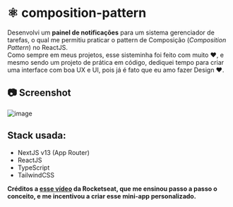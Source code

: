 # ⚛ composition-pattern
Desenvolvi um **painel de notificações** para um sistema gerenciador de tarefas, o qual me permitiu praticar o pattern de Composição (*Composition Pattern*) no ReactJS.  
Como sempre em meus projetos, esse sisteminha foi feito com muito ❤, e mesmo sendo um projeto de prática em código, dediquei tempo para criar uma interface com boa UX e UI, pois já é fato que eu amo fazer Design ❤.

## 📷 Screenshot
![image](https://github.com/allbertuu/composition-pattern/assets/89992304/93deed2d-4937-46a0-b6fd-aac00057f620)

## Stack usada:
- NextJS v13 (App Router)
- ReactJS
- TypeScript
- TailwindCSS

**Créditos a [esse vídeo](https://www.youtube.com/watch?v=oPOKpSFqy-I&t=4s&ab_channel=Rocketseat) da Rocketseat, que me ensinou passo a passo o conceito, e me incentivou a criar esse mini-app personalizado.**

